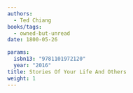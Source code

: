 ```yaml
---
authors:
  - Ted Chiang
books/tags:
  - owned-but-unread
date: 1800-05-26

params:
  isbn13: "9781101972120"
  year: "2016"
title: Stories Of Your Life And Others
weight: 1
---
```


<!--more-->
